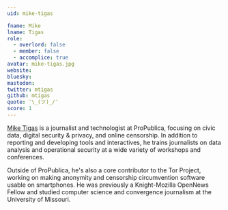 ```yaml
---
uid: mike-tigas

fname: Mike
lname: Tigas
role:
  - overlord: false
  - member: false
  - accomplice: true
avatar: mike-tigas.jpg
website: 
bluesky: 
mastodon: 
twitter: mtigas
github: mtigas
quote: ¯\_(ツ)_/¯
score: 1
---
```


[Mike Tigas](https://mike.tig.as/) is a journalist and technologist at ProPublica, focusing on civic data, digital security & privacy, and online censorship. In addition to reporting and developing tools and interactives, he trains journalists on data analysis and operational security at a wide variety of workshops and conferences.

Outside of ProPublica, he's also a core contributor to the Tor Project, working on making anonymity and censorship circumvention software usable on smartphones. He was previously a Knight-Mozilla OpenNews Fellow and studied computer science and convergence journalism at the University of Missouri.
